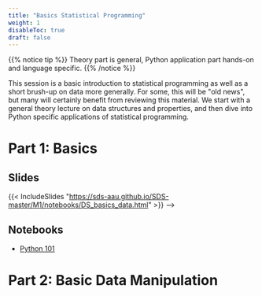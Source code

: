 ```yaml
---
title: "Basics Statistical Programming"
weight: 1
disableToc: true
draft: false
---
```


{{% notice tip %}}  Theory part is general, Python application part hands-on and language specific.
{{% /notice %}}

This session is a basic introduction to statistical programming as well as a short brush-up on data more generally. For some, this will be "old news", but many will certainly benefit from reviewing this material. We start with a general theory lecture on data structures and properties, and then dive into Python specific applications of statistical programming.

# Part 1: Basics

## Slides

{{< IncludeSlides "https://sds-aau.github.io/SDS-master/M1/notebooks/DS_basics_data.html" >}} -->

## Notebooks

* [Python 101](https://colab.research.google.com/github/aaubs/ds-master/blob/main/courses/ds4b-m1-1-intro/notebooks/s1-data.ipynb)

# Part 2: Basic Data Manipulation


<!---
{{< tabs >}}

{{< tab name="Theory: Introduction to Data">}}
  <h2>Video</h2>
  {{< loom b7d14023383643b2b1dce248ed28ee68>}}
  
  <h2>Slides</h2>  
  Use arrows keys on keyboard to navigate. Alternatively fullscreen slides <a href="https://sds-aau.github.io/SDS-master/M1/notebooks/DS_basics_data.html" target="_blank">available here</a>
    
  {{< IncludeSlides "https://sds-aau.github.io/SDS-master/M1/notebooks/DS_basics_data.html" >}}
{{< /tab >}}


{{< tab name="Python Application - Statistical Programming">}}
<div>
   <h3>Follow along</h3> 
  <ul>
    <li> {{< awesome fas fa-laptop-code >}} <a href="https://colab.research.google.com/github/SDS-AAU/SDS-master/blob/master/M1/notebooks/DS_basics_data_manipulation_application_py.ipynb" target="_blank">Colab Notebook</a> </li>
  </ul>

  <h2>Video Part 1</h2>
  {{< loom ff2dcc175bc04ad8a9778ca79e012ccd>}}
  
  <h2>Video Part 2</h2>
  {{< loom 29de25e65c644893a2642dc56f4b6f96>}}
  
  <h2>Video Part 3</h2>
  {{< loom d9755dd32b144a1dad11525fd5c37d34>}}
</div>
{{< /tab >}}

{{< /tabs >}}

--->





